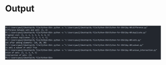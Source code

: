 <h1>Output<h1>
<img src="/Python-for-DSA/Day-08/Screenshot 2025-02-02 000903.png" alt="Day 8 Output" width="600">